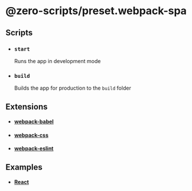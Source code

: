 # @zero-scripts/preset.webpack-spa

## Scripts

- ### `start`
  Runs the app in development mode

- ### `build`
  Builds the app for production to the `build` folder

## Extensions

- #### [webpack-babel](../extension.webpack-babel/README.md)
- #### [webpack-css](../extension.webpack-css/README.md)
- #### [webpack-eslint](../extension.webpack-eslint/README.md)

## Examples

- #### [React](../../examples/react)
